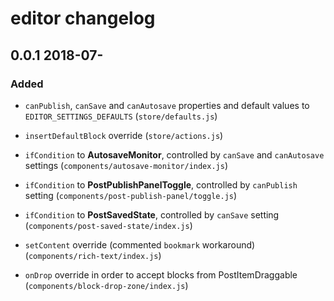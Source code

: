 # editor changelog

## 0.0.1 2018-07-

### Added

- `canPublish`, `canSave` and `canAutosave` properties and default values to `EDITOR_SETTINGS_DEFAULTS` (`store/defaults.js`)

- `insertDefaultBlock` override (`store/actions.js`)

- `ifCondition` to **AutosaveMonitor**, controlled by `canSave` and `canAutosave` settings (`components/autosave-monitor/index.js`)

- `ifCondition` to **PostPublishPanelToggle**, controlled by `canPublish` setting (`components/post-publish-panel/toggle.js`)

- `ifCondition` to **PostSavedState**, controlled by `canSave` setting (`components/post-saved-state/index.js`)

- `setContent` override (commented `bookmark` workaround) (`components/rich-text/index.js`)

- `onDrop` override in order to accept blocks from PostItemDraggable  (`components/block-drop-zone/index.js`)
